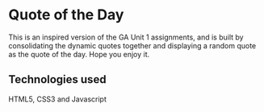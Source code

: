 # Quote of the Day

This is an inspired version of the GA Unit 1 assignments, and is built by consolidating the dynamic quotes together and displaying a random quote as the quote of the day. Hope you enjoy it.

## Technologies used

HTML5, CSS3 and Javascript
